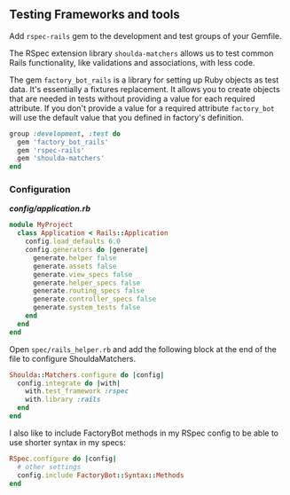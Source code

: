## Testing Frameworks and tools

Add `rspec-rails` gem to the development and test groups of your Gemfile.

The RSpec extension library `shoulda-matchers` allows us to test common Rails functionality, like validations and associations, with less code.

The gem `factory_bot_rails` is a library for setting up Ruby objects as test data. It's essentially a fixtures replacement. It allows you to create objects that are needed in tests without providing a value for each required attribute. If you don't provide a value for a required attribute `factory_bot` will use the default value that you defined in factory's definition.

```ruby
group :development, :test do
  gem 'factory_bot_rails'
  gem 'rspec-rails'
  gem 'shoulda-matchers'
end
```

### Configuration

_**config/application.rb**_

```ruby
module MyProject
  class Application < Rails::Application
    config.load_defaults 6.0
    config.generators do |generate|
      generate.helper false
      generate.assets false
      generate.view_specs false
      generate.helper_specs false
      generate.routing_specs false
      generate.controller_specs false
      generate.system_tests false
    end
  end
end
```

Open `spec/rails_helper.rb` and add the following block at the end of the file to configure ShouldaMatchers.

```ruby
Shoulda::Matchers.configure do |config|
  config.integrate do |with|
    with.test_framework :rspec
    with.library :rails 
  end
end
```

I also like to include FactoryBot methods in my RSpec config to be able to use shorter syntax in my specs:

```ruby
RSpec.configure do |config|
  # other settings 
  config.include FactoryBot::Syntax::Methods
end
```
